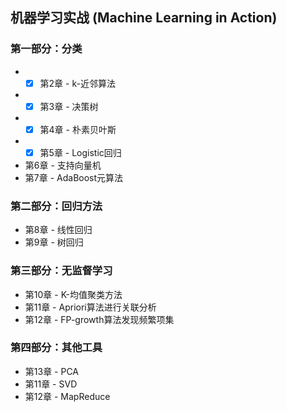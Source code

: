 ## 机器学习实战 (Machine Learning in Action)

### 第一部分：分类

- - [x] 第2章 - k-近邻算法
- - [x] 第3章 - 决策树
- - [x] 第4章 - 朴素贝叶斯
- - [x] 第5章 - Logistic回归
- 第6章 - 支持向量机
- 第7章 - AdaBoost元算法

### 第二部分：回归方法

- 第8章 - 线性回归
- 第9章 - 树回归

### 第三部分：无监督学习

- 第10章 - K-均值聚类方法
- 第11章 - Apriori算法进行关联分析
- 第12章 - FP-growth算法发现频繁项集

### 第四部分：其他工具

- 第13章 - PCA
- 第11章 - SVD
- 第12章 - MapReduce